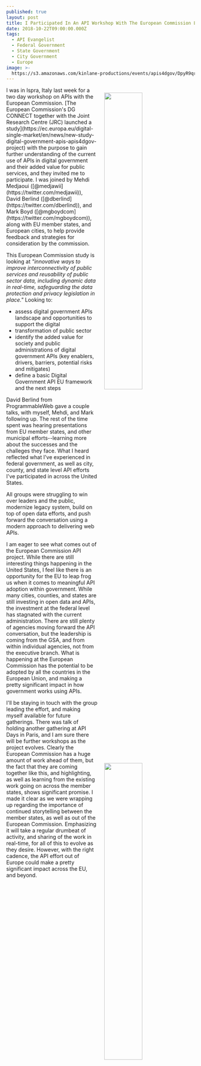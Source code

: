 ```yaml
---
published: true
layout: post
title: I Participated In An API Workshop With The European Commission Last Week
date: 2018-10-22T09:00:00.000Z
tags:
  - API Evangelist
  - Federal Government
  - State Government
  - City Government
  - Europe
image: >-
  https://s3.amazonaws.com/kinlane-productions/events/apis4dgov/DpyR9qrXoAAYo4r.jpg
---
```

<p><img src="{{ page.image }}" width="45%" align="right" style="padding: 15px;" /></p>I was in Ispra, Italy last week for a two day workshop on APIs with the European Commission. [The European Commission's DG CONNECT together with the Joint Research Centre (JRC) launched a study](https://ec.europa.eu/digital-single-market/en/news/new-study-digital-government-apis-apis4dgov-project) with the purpose to gain further understanding of the current use of APIs in digital government and their added value for public services, and they invited me to participate. I was joined by Mehdi Medjaoui ([@medjawii](https://twitter.com/medjawii)), David Berlind ([@dberlind](https://twitter.com/dberlind)), and Mark Boyd ([@mgboydcom](https://twitter.com/mgboydcom)), along with EU member states, and European cities, to help provide feedback and strategies for consideration by the commission.

This European Commission study is looking at _"innovative ways to improve interconnectivity of public services and reusability of public sector data, including dynamic data in real-time, safeguarding the data protection and privacy legislation in place."_ Looking to:

- assess digital government APIs landscape and opportunities to support the digital
- transformation of public sector
- identify the added value for society and public administrations of digital government APIs (key enablers, drivers, barriers, potential risks and mitigates)
- define a basic Digital Government API EU framework and the next steps

David Berlind from ProgrammableWeb gave a couple talks, with myself, Mehdi, and Mark following up. The rest of the time spent was hearing presentations from EU member states, and other municipal efforts--learning more about the successes and the challeges they face. What I heard reflected what I've experienced in federal government, as well as city, county, and state level API efforts I've participated in across the United States. <p><img src="https://s3.amazonaws.com/kinlane-productions/events/apis4dgov/IMG_7464.jpg" width="45%" align="right" style="padding: 15px;" /></p>All groups were struggling to win over leaders and the public, modernize legacy system, build on top of open data efforts, and push forward the conversation using a modern approach to delivering web APIs.

I am eager to see what comes out of the European Commission API project. While there are still interesting things happening in the United States, I feel like there is an opportunity for the EU to leap frog us when it comes to meaningful API adoption within government. While many cities, counties, and states are still investing in open data and APIs, the investment at the federal level has stagnated with the current administration. There are still plenty of agencies moving forward the API conversation, but the leadership is coming from the GSA, and from within individual agencies, not from the executive branch. What is happening at the European Commission has the potential to be adopted by all the countries in the European Union, and making a pretty significant impact in how government works using APIs.

I'll be staying in touch with the group leading the effort, and making myself available for future gatherings. There was talk of holding another gathering at API Days in Paris, and I am sure there will be further workshops as the project evolves. Clearly the European Commission has a huge amount of work ahead of them, but the fact that they are coming together like this, and highlighting, as well as learning from the existing work going on across the member states, shows significant promise. I made it clear as we were wrapping up regarding the importance of continued storytelling between the member states, as well as out of the European Commission. Emphasizing it will take a regular drumbeat of activity, and sharing of the work in real-time, for all of this to evolve as they desire. However, with the right cadence, the API effort out of Europe could make a pretty significant impact across the EU, and beyond.
